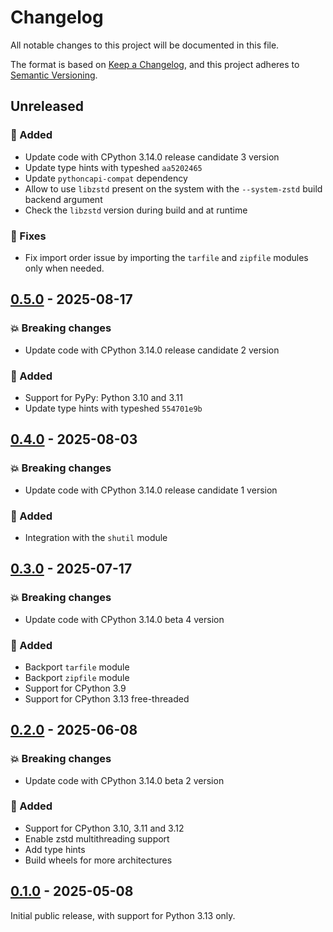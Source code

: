 # Changelog

All notable changes to this project will be documented in this file.

The format is based on [Keep a Changelog](https://keepachangelog.com/), and this project
adheres to [Semantic Versioning](https://semver.org/).

## Unreleased

### :rocket: Added

- Update code with CPython 3.14.0 release candidate 3 version
- Update type hints with typeshed `aa5202465`
- Update `pythoncapi-compat` dependency
- Allow to use `libzstd` present on the system with the `--system-zstd` build backend
  argument
- Check the `libzstd` version during build and at runtime

### :bug: Fixes

- Fix import order issue by importing the `tarfile` and `zipfile` modules only when
  needed.

## [0.5.0] - 2025-08-17

[0.5.0]: https://github.com/rogdham/backports.zstd/releases/tag/v0.5.0

### :boom: Breaking changes

- Update code with CPython 3.14.0 release candidate 2 version

### :rocket: Added

- Support for PyPy: Python 3.10 and 3.11
- Update type hints with typeshed `554701e9b`

## [0.4.0] - 2025-08-03

[0.4.0]: https://github.com/rogdham/backports.zstd/releases/tag/v0.4.0

### :boom: Breaking changes

- Update code with CPython 3.14.0 release candidate 1 version

### :rocket: Added

- Integration with the `shutil` module

## [0.3.0] - 2025-07-17

[0.3.0]: https://github.com/rogdham/backports.zstd/releases/tag/v0.3.0

### :boom: Breaking changes

- Update code with CPython 3.14.0 beta 4 version

### :rocket: Added

- Backport `tarfile` module
- Backport `zipfile` module
- Support for CPython 3.9
- Support for CPython 3.13 free-threaded

## [0.2.0] - 2025-06-08

[0.2.0]: https://github.com/rogdham/backports.zstd/releases/tag/v0.2.0

### :boom: Breaking changes

- Update code with CPython 3.14.0 beta 2 version

### :rocket: Added

- Support for CPython 3.10, 3.11 and 3.12
- Enable zstd multithreading support
- Add type hints
- Build wheels for more architectures

## [0.1.0] - 2025-05-08

[0.1.0]: https://github.com/rogdham/backports.zstd/releases/tag/v0.1.0

Initial public release, with support for Python 3.13 only.
